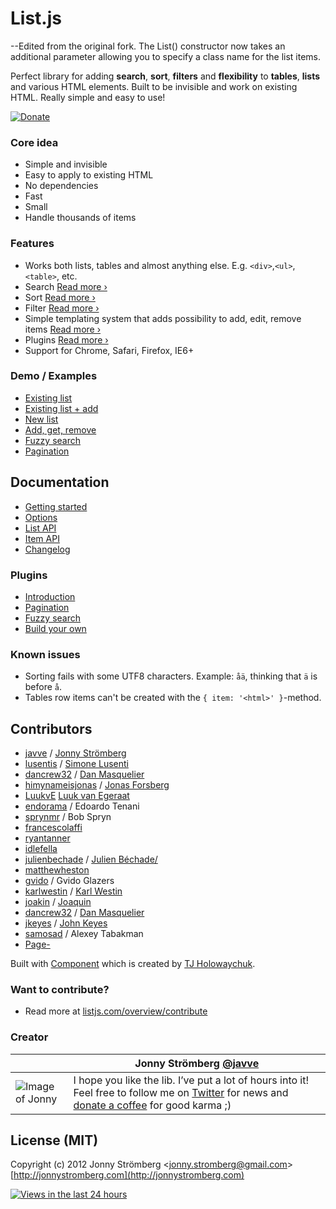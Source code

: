 # List.js

--Edited from the original fork.  The List() constructor now takes an additional parameter allowing you to specify a class name for the list items.

Perfect library for adding **search**, **sort**, **filters** and **flexibility** to
**tables**, **lists** and various HTML elements. Built to be invisible and work on existing HTML.
Really simple and easy to use!

[![Donate](https://s3.amazonaws.com/listjs/donate-coffee.png)](https://www.paypal.com/cgi-bin/webscr?cmd=_s-xclick&hosted_button_id=M7ZGHV75VSD2E)

### Core idea
- Simple and invisible
- Easy to apply to existing HTML
- No dependencies
- Fast
- Small
- Handle thousands of items

### Features
- Works both lists, tables and almost anything else. E.g. `<div>`,`<ul>`,`<table>`, etc.
- Search [Read more ›](http://listjs.com/docs/list-api#search)
- Sort [Read more ›](http://listjs.com/docs/list-api#sort)
- Filter [Read more ›](http://listjs.com/docs/list-api#filter)
- Simple templating system that adds possibility to add, edit, remove items [Read more ›](http://listjs.com/docs/list-api#add)
- Plugins [Read more ›](http://listjs.com/docs/plugins)
- Support for Chrome, Safari, Firefox, IE6+

### Demo / Examples
- [Existing list](http://listjs.com/examples/existing-list)
- [Existing list + add](http://listjs.com/examples/existing-list-add)
- [New list](http://listjs.com/examples/new-list)
- [Add, get, remove](http://listjs.com/examples/add-get-remove)
- [Fuzzy search](http://listjs.com/examples/fuzzy-search)
- [Pagination](http://listjs.com/examples/pagination)

## Documentation
- [Getting started](http://listjs.com/docs)
- [Options](http://listjs.com/docs/options)
- [List API](http://listjs.com/docs/list-api)
- [Item API](http://listjs.com/docs/item-api)
- [Changelog](http://listjs.com/overview/changelog)

### Plugins
- [Introduction](http://listjs.com/docs/plugins)
- [Pagination](http://listjs.com/docs/plugins/pagination)
- [Fuzzy search](http://listjs.com/docs/plugins/fuzzysearch)
- [Build your own](http://listjs.com/docs/plugins/build)

### Known issues
- Sorting fails with some UTF8 characters. Example: `åä`, thinking that `ä` is before `å`.
- Tables row items can't be created with the `{ item: '<html>' }`-method.


## Contributors
* [javve](https://github.com/javve) / [Jonny Strömberg](http://jonnystromberg.com)
* [lusentis](https://github.com/lusentis) / [Simone Lusenti](http://www.plasticpanda.com)
* [dancrew32](https://github.com/dancrew32) / [Dan Masquelier](http://danmasq.com)
* [himynameisjonas](https://github.com/himynameisjonas) / [Jonas Forsberg](http://jonasforsberg.se)
* [LuukvE](https://github.com/LuukvE) [Luuk van Egeraat](http://luukvanegeraat.com/)
* [endorama](https://github.com/endorama) / Edoardo Tenani
* [sprynmr](https://github.com/sprynmr) / Bob Spryn
* [francescolaffi](https://github.com/francescolaffi)
* [ryantanner](https://github.com/ryantanner)
* [idlefella](https://github.com/idlefella)
* [julienbechade](https://github.com/julienbechade) / [Julien Béchade/](http://julienbechade.com/)
* [matthewheston](https://github.com/matthewheston)
* [gvido](https://github.com/gvido) / Gvido Glazers
* [karlwestin](https://github.com/karlwestin) / [Karl Westin](http://karlwestin.com)
* [joakin](https://github.com/joakin) / [Joaquin](http://chimeces.com/)
* [dancrew32](https://github.com/dancrew32) / [Dan Masquelier](http://danmasq.com/)
* [jkeyes](https://github.com/jkeyes) / [John Keyes](http://keyes.ie/)
* [samosad](https://github.com/samosad) / Alexey Tabakman
* [Page-](https://github.com/Page-)

Built with [Component](https://github.com/component/component) which is created by [TJ Holowaychuk](https://github.com/visionmedia).

### Want to contribute?
- Read more at [listjs.com/overview/contribute](http://listjs.com/overview/contribute)

### Creator
|               | Jonny Strömberg [@javve](http://twitter.com/javve)            |
| ------------- | ------------- |
| ![Image of Jonny](http://listjs.com/images/graphics/javve.jpg) | I hope you like the lib. I’ve put a lot of hours into it! Feel free to follow me on [Twitter](http://twitter.com/javve) for news and [donate a coffee](https://www.paypal.com/cgi-bin/webscr?cmd=_s-xclick&hosted_button_id=M7ZGHV75VSD2E) for good karma ;)  


## License (MIT)

Copyright (c) 2012 Jonny Strömberg <[jonny.stromberg@gmail.com](jonny.stromberg@gmail.com)>
[http://jonnystromberg.com](http://jonnystromberg.com)

[![Views in the last 24 hours](https://sourcegraph.com/api/repos/github.com/javve/list.js/counters/views-24h.png)](https://sourcegraph.com/github.com/javve/list.js)
